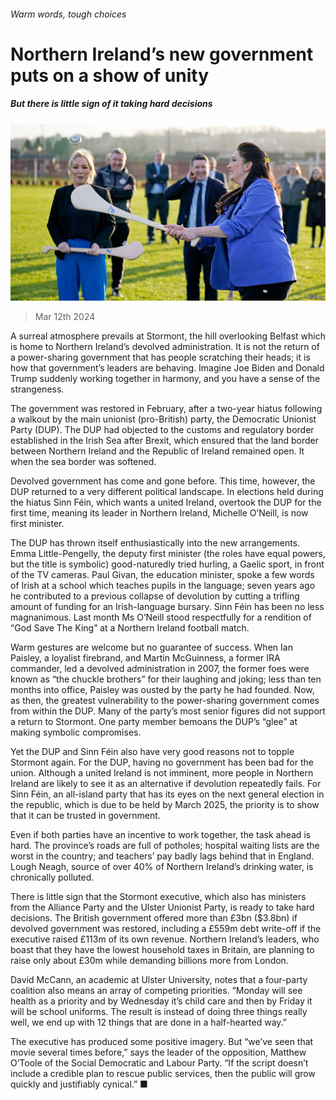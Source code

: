 ###### Warm words, tough choices

# Northern Ireland’s new government puts on a show of unity 

##### But there is little sign of it taking hard decisions 

![image](images/20240316_BRP002.jpg) 

> Mar 12th 2024 

A surreal atmosphere prevails at Stormont, the hill overlooking Belfast which is home to Northern Ireland’s devolved administration. It is not the return of a power-sharing government that has people scratching their heads; it is how that government’s leaders are behaving. Imagine Joe Biden and Donald Trump suddenly working together in harmony, and you have a sense of the strangeness. 

The government was restored in February, after a two-year hiatus following a walkout by the main unionist (pro-British) party, the Democratic Unionist Party (DUP). The DUP had objected to the customs and regulatory border established in the Irish Sea after Brexit, which ensured that the land border between Northern Ireland and the Republic of Ireland remained open. It  when the sea border was softened.

Devolved government has come and gone before. This time, however, the DUP returned to a very different political landscape. In elections held during the hiatus Sinn Féin, which wants a united Ireland, overtook the DUP for the first time, meaning its leader in Northern Ireland, Michelle O’Neill, is now first minister. 

The DUP has thrown itself enthusiastically into the new arrangements. Emma Little-Pengelly, the deputy first minister (the roles have equal powers, but the title is symbolic) good-naturedly tried hurling, a Gaelic sport, in front of the TV cameras. Paul Givan, the education minister, spoke a few words of Irish at a school which teaches pupils in the language; seven years ago he contributed to a previous collapse of devolution by cutting a trifling amount of funding for an Irish-language bursary. Sinn Féin has been no less magnanimous. Last month Ms O’Neill stood respectfully for a rendition of “God Save The King” at a Northern Ireland football match. 

Warm gestures are welcome but no guarantee of success. When Ian Paisley, a loyalist firebrand, and Martin McGuinness, a former IRA commander, led a devolved administration in 2007, the former foes were known as “the chuckle brothers” for their laughing and joking; less than ten months into office, Paisley was ousted by the party he had founded. Now, as then, the greatest vulnerability to the power-sharing government comes from within the DUP. Many of the party’s most senior figures did not support a return to Stormont. One party member bemoans the DUP’s “glee” at making symbolic compromises. 

Yet the DUP and Sinn Féin also have very good reasons not to topple Stormont again. For the DUP, having no government has been bad for the union. Although a united Ireland is not imminent, more people in Northern Ireland are likely to see it as an alternative if devolution repeatedly fails. For Sinn Féin, an all-island party that has its eyes on the next general election in the republic, which is due to be held by March 2025, the priority is to show that it can be trusted in government. 

Even if both parties have an incentive to work together, the task ahead is hard. The province’s roads are full of potholes; hospital waiting lists are the worst in the country; and teachers’ pay badly lags behind that in England. Lough Neagh, source of over 40% of Northern Ireland’s drinking water, is chronically polluted. 

There is little sign that the Stormont executive, which also has ministers from the Alliance Party and the Ulster Unionist Party, is ready to take hard decisions. The British government offered more than £3bn ($3.8bn) if devolved government was restored, including a £559m debt write-off if the executive raised £113m of its own revenue. Northern Ireland’s leaders, who boast that they have the lowest household taxes in Britain, are planning to raise only about £30m while demanding billions more from London. 

David McCann, an academic at Ulster University, notes that a four-party coalition also means an array of competing priorities. “Monday will see health as a priority and by Wednesday it’s child care and then by Friday it will be school uniforms. The result is instead of doing three things really well, we end up with 12 things that are done in a half-hearted way.”

The executive has produced some positive imagery. But “we’ve seen that movie several times before,” says the leader of the opposition, Matthew O’Toole of the Social Democratic and Labour Party. “If the script doesn’t include a credible plan to rescue public services, then the public will grow quickly and justifiably cynical.” ■


